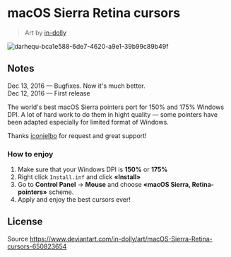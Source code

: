 # macOS Sierra Retina cursors
> Art by [in-dolly](https://www.deviantart.com/in-dolly)

![darhequ-bca1e588-6de7-4620-a9e1-39b99c89b49f](https://user-images.githubusercontent.com/287778/93001515-d0964b00-f52f-11ea-8470-88b2f59cc0f4.png)


## Notes

Dec 13, 2016 — Bugfixes. Now it's much better.  
Dec 12, 2016 — First release

The world's best macOS Sierra pointers port for 150% and 175% Windows DPI.
A lot of hard work to do them in hight quality — some pointers have been adapted especially for limited format of Windows.

Thanks [iconjelbo](https://www.deviantart.com/jelbo) for request and great support!

### How to enjoy

1. Make sure that your Windows DPI is **150%** or **175%**
2. Right click `Install.inf` and click **«Install»**
3. Go to **Control Panel** → **Mouse** and choose **«macOS Sierra, Retina-pointers»** scheme.
4. Apply and enjoy the best cursors ever!

## License

Source <https://www.deviantart.com/in-dolly/art/macOS-Sierra-Retina-cursors-650823654>
